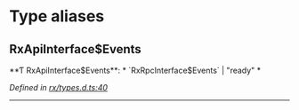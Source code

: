 

# Type aliases

<a id="rxapiinterface_events"></a>

##  RxApiInterface$Events

**Ƭ RxApiInterface$Events**: * `RxRpcInterface$Events` &#124; "ready"
*

*Defined in [rx/types.d.ts:40](https://github.com/polkadot-js/api/blob/1e9b69c/packages/api/src/rx/types.d.ts#L40)*

___


